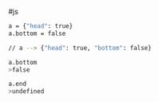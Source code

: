 #js 


```bash
a = {"head": true}
a.bottom = false

// a --> {"head": true, "bottom": false}

a.bottom
>false

a.end
>undefined
```



